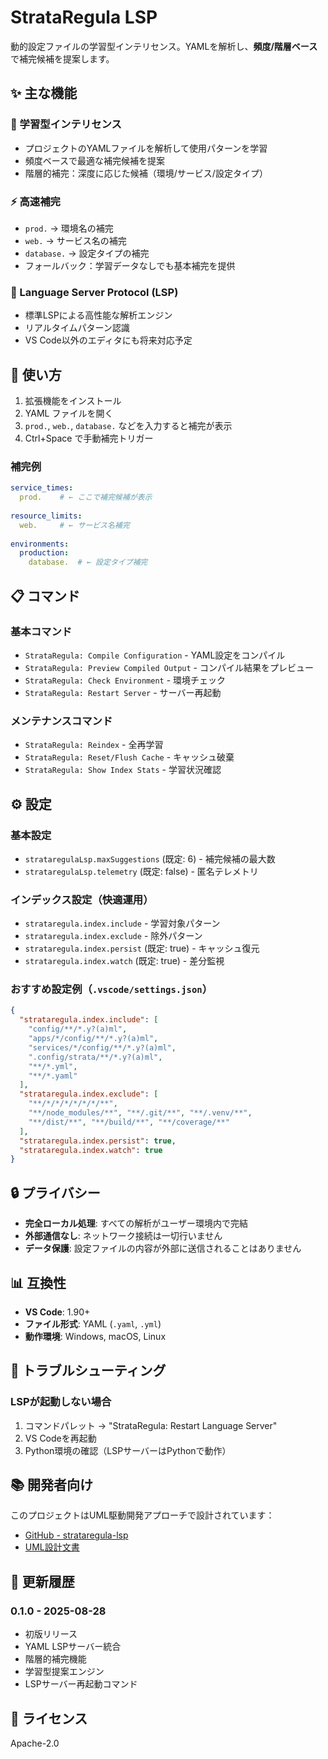 # StrataRegula LSP

動的設定ファイルの学習型インテリセンス。YAMLを解析し、**頻度/階層ベース**で補完候補を提案します。

## ✨ 主な機能

### 🧠 学習型インテリセンス
- プロジェクトのYAMLファイルを解析して使用パターンを学習
- 頻度ベースで最適な補完候補を提案
- 階層的補完：深度に応じた候補（環境/サービス/設定タイプ）

### ⚡ 高速補完
- `prod.` → 環境名の補完
- `web.` → サービス名の補完  
- `database.` → 設定タイプの補完
- フォールバック：学習データなしでも基本補完を提供

### 🔧 Language Server Protocol (LSP)
- 標準LSPによる高性能な解析エンジン
- リアルタイムパターン認識
- VS Code以外のエディタにも将来対応予定

## 🚀 使い方

1. 拡張機能をインストール
2. YAML ファイルを開く
3. `prod.`, `web.`, `database.` などを入力すると補完が表示
4. Ctrl+Space で手動補完トリガー

### 補完例
```yaml
service_times:
  prod.    # ← ここで補完候補が表示
  
resource_limits:
  web.     # ← サービス名補完
  
environments:
  production:
    database.  # ← 設定タイプ補完
```

## 📋 コマンド

### 基本コマンド
- `StrataRegula: Compile Configuration` - YAML設定をコンパイル
- `StrataRegula: Preview Compiled Output` - コンパイル結果をプレビュー  
- `StrataRegula: Check Environment` - 環境チェック
- `StrataRegula: Restart Server` - サーバー再起動

### メンテナンスコマンド
- `StrataRegula: Reindex` - 全再学習
- `StrataRegula: Reset/Flush Cache` - キャッシュ破棄
- `StrataRegula: Show Index Stats` - 学習状況確認

## ⚙️ 設定

### 基本設定
- `strataregulaLsp.maxSuggestions` (既定: 6) - 補完候補の最大数
- `strataregulaLsp.telemetry` (既定: false) - 匿名テレメトリ

### インデックス設定（快適運用）
- `strataregula.index.include` - 学習対象パターン
- `strataregula.index.exclude` - 除外パターン  
- `strataregula.index.persist` (既定: true) - キャッシュ復元
- `strataregula.index.watch` (既定: true) - 差分監視

### おすすめ設定例（`.vscode/settings.json`）
```json
{
  "strataregula.index.include": [
    "config/**/*.y?(a)ml",
    "apps/*/config/**/*.y?(a)ml", 
    "services/*/config/**/*.y?(a)ml",
    ".config/strata/**/*.y?(a)ml",
    "**/*.yml",
    "**/*.yaml"
  ],
  "strataregula.index.exclude": [
    "**/*/*/*/*/*/*/**",
    "**/node_modules/**", "**/.git/**", "**/.venv/**",
    "**/dist/**", "**/build/**", "**/coverage/**"
  ],
  "strataregula.index.persist": true,
  "strataregula.index.watch": true
}
```

## 🔒 プライバシー

- **完全ローカル処理**: すべての解析がユーザー環境内で完結
- **外部通信なし**: ネットワーク接続は一切行いません
- **データ保護**: 設定ファイルの内容が外部に送信されることはありません

## 📊 互換性

- **VS Code**: 1.90+ 
- **ファイル形式**: YAML (`.yaml`, `.yml`)
- **動作環境**: Windows, macOS, Linux

## 🔧 トラブルシューティング

### LSPが起動しない場合
1. コマンドパレット → "StrataRegula: Restart Language Server"
2. VS Codeを再起動
3. Python環境の確認（LSPサーバーはPythonで動作）

## 📚 開発者向け

このプロジェクトはUML駆動開発アプローチで設計されています：
- [GitHub - strataregula-lsp](https://github.com/unizontech/strataregula-lsp)
- [UML設計文書](https://github.com/unizontech/strataregula-lsp/tree/main/docs)

## 📝 更新履歴

### 0.1.0 - 2025-08-28
- 初版リリース
- YAML LSPサーバー統合
- 階層的補完機能
- 学習型提案エンジン
- LSPサーバー再起動コマンド

## 📄 ライセンス

Apache-2.0